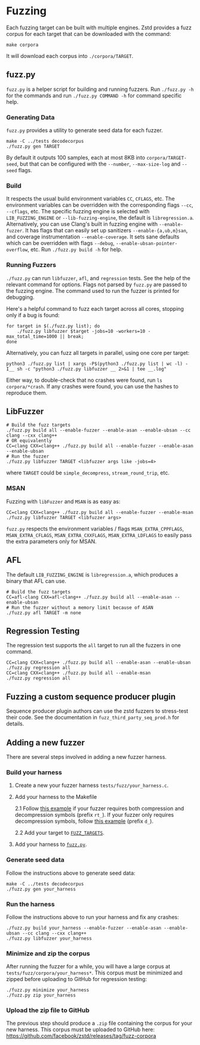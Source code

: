 # Fuzzing

Each fuzzing target can be built with multiple engines.
Zstd provides a fuzz corpus for each target that can be downloaded with
the command:

```
make corpora
```

It will download each corpus into `./corpora/TARGET`.

## fuzz.py

`fuzz.py` is a helper script for building and running fuzzers.
Run `./fuzz.py -h` for the commands and run `./fuzz.py COMMAND -h` for
command specific help.

### Generating Data

`fuzz.py` provides a utility to generate seed data for each fuzzer.

```
make -C ../tests decodecorpus
./fuzz.py gen TARGET
```

By default it outputs 100 samples, each at most 8KB into `corpora/TARGET-seed`,
but that can be configured with the `--number`, `--max-size-log` and `--seed`
flags.

### Build
It respects the usual build environment variables `CC`, `CFLAGS`, etc.
The environment variables can be overridden with the corresponding flags
`--cc`, `--cflags`, etc.
The specific fuzzing engine is selected with `LIB_FUZZING_ENGINE` or
`--lib-fuzzing-engine`, the default is `libregression.a`.
Alternatively, you can use Clang's built in fuzzing engine with
`--enable-fuzzer`.
It has flags that can easily set up sanitizers `--enable-{a,ub,m}san`, and
coverage instrumentation `--enable-coverage`.
It sets sane defaults which can be overridden with flags `--debug`,
`--enable-ubsan-pointer-overflow`, etc.
Run `./fuzz.py build -h` for help.

### Running Fuzzers

`./fuzz.py` can run `libfuzzer`, `afl`, and `regression` tests.
See the help of the relevant command for options.
Flags not parsed by `fuzz.py` are passed to the fuzzing engine.
The command used to run the fuzzer is printed for debugging.

Here's a helpful command to fuzz each target across all cores,
stopping only if a bug is found:
```
for target in $(./fuzz.py list); do
    ./fuzz.py libfuzzer $target -jobs=10 -workers=10 -max_total_time=1000 || break;
done
```
Alternatively, you can fuzz all targets in parallel, using one core per target:
```
python3 ./fuzz.py list | xargs -P$(python3 ./fuzz.py list | wc -l) -I__ sh -c "python3 ./fuzz.py libfuzzer __ 2>&1 | tee __.log"
```
Either way, to double-check that no crashes were found, run `ls corpora/*crash`.
If any crashes were found, you can use the hashes to reproduce them.

## LibFuzzer

```
# Build the fuzz targets
./fuzz.py build all --enable-fuzzer --enable-asan --enable-ubsan --cc clang --cxx clang++
# OR equivalently
CC=clang CXX=clang++ ./fuzz.py build all --enable-fuzzer --enable-asan --enable-ubsan
# Run the fuzzer
./fuzz.py libfuzzer TARGET <libfuzzer args like -jobs=4>
```

where `TARGET` could be `simple_decompress`, `stream_round_trip`, etc.

### MSAN

Fuzzing with `libFuzzer` and `MSAN` is as easy as:

```
CC=clang CXX=clang++ ./fuzz.py build all --enable-fuzzer --enable-msan
./fuzz.py libfuzzer TARGET <libfuzzer args>
```

`fuzz.py` respects the environment variables / flags `MSAN_EXTRA_CPPFLAGS`,
`MSAN_EXTRA_CFLAGS`, `MSAN_EXTRA_CXXFLAGS`, `MSAN_EXTRA_LDFLAGS` to easily pass
the extra parameters only for MSAN.

## AFL

The default `LIB_FUZZING_ENGINE` is `libregression.a`, which produces a binary
that AFL can use.

```
# Build the fuzz targets
CC=afl-clang CXX=afl-clang++ ./fuzz.py build all --enable-asan --enable-ubsan
# Run the fuzzer without a memory limit because of ASAN
./fuzz.py afl TARGET -m none
```

## Regression Testing

The regression test supports the `all` target to run all the fuzzers in one
command.

```
CC=clang CXX=clang++ ./fuzz.py build all --enable-asan --enable-ubsan
./fuzz.py regression all
CC=clang CXX=clang++ ./fuzz.py build all --enable-msan
./fuzz.py regression all
```

## Fuzzing a custom sequence producer plugin
Sequence producer plugin authors can use the zstd fuzzers to stress-test their code.
See the documentation in `fuzz_third_party_seq_prod.h` for details.

## Adding a new fuzzer
There are several steps involved in adding a new fuzzer harness.

### Build your harness
1. Create a new your fuzzer harness `tests/fuzz/your_harness.c`.

2. Add your harness to the Makefile

    2.1 Follow [this example](https://github.com/facebook/zstd/blob/e124e39301381de8f323436a3e4c46539747ba24/tests/fuzz/Makefile#L216) if your fuzzer requires both compression and decompression symbols (prefix `rt_`). If your fuzzer only requires decompression symbols, follow [this example](https://github.com/facebook/zstd/blob/6a0052a409e2604bd40354b76b86272b712edd7d/tests/fuzz/Makefile#L194) (prefix `d_`).
    
    2.2 Add your target to [`FUZZ_TARGETS`](https://github.com/facebook/zstd/blob/6a0052a409e2604bd40354b76b86272b712edd7d/tests/fuzz/Makefile#L108).
    
3. Add your harness to [`fuzz.py`](https://github.com/facebook/zstd/blob/6a0052a409e2604bd40354b76b86272b712edd7d/tests/fuzz/fuzz.py#L48).

### Generate seed data
Follow the instructions above to generate seed data:
```
make -C ../tests decodecorpus
./fuzz.py gen your_harness
```

### Run the harness
Follow the instructions above to run your harness and fix any crashes:
```
./fuzz.py build your_harness --enable-fuzzer --enable-asan --enable-ubsan --cc clang --cxx clang++
./fuzz.py libfuzzer your_harness
```

### Minimize and zip the corpus
After running the fuzzer for a while, you will have a large corpus at `tests/fuzz/corpora/your_harness*`.
This corpus must be minimized and zipped before uploading to GitHub for regression testing:
```
./fuzz.py minimize your_harness
./fuzz.py zip your_harness 
```

### Upload the zip file to GitHub
The previous step should produce a `.zip` file containing the corpus for your new harness.
This corpus must be uploaded to GitHub here: https://github.com/facebook/zstd/releases/tag/fuzz-corpora



